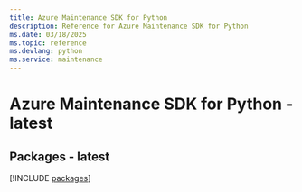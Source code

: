 ```yaml
---
title: Azure Maintenance SDK for Python
description: Reference for Azure Maintenance SDK for Python
ms.date: 03/18/2025
ms.topic: reference
ms.devlang: python
ms.service: maintenance
---
```

# Azure Maintenance SDK for Python - latest
## Packages - latest
[!INCLUDE [packages](maintenance-index.md)]